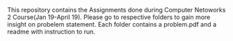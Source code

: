 This repository contains the Assignments done during Computer Netoworks 2 Course(Jan 19-April 19). Please go to respective folders to gain more insight on probelem statement. Each folder contains a problem.pdf and a readme with instruction to run.